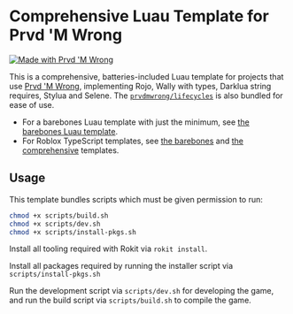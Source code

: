 # Comprehensive Luau Template for Prvd 'M Wrong

[![Made with Prvd 'M Wrong](https://img.shields.io/badge/Made_with-Prvd_'M_Wrong-D15500?logo=data%3Aimage%2Fpng%3Bbase64%2CiVBORw0KGgoAAAANSUhEUgAAAEAAAABACAYAAACqaXHeAAAACXBIWXMAAAsTAAALEwEAmpwYAAAAAXNSR0IArs4c6QAAAARnQU1BAACxjwv8YQUAAAMwSURBVHgB7ZqBddsgEIZ%2FdQJngpIJkmygTFBvUHeCZoPYEzSdIM0EbSeIMkHUCUQ2UCcgdwZsPVmRQEK2bPO9dw8%2FCQwcd3CAgEgkEolEIpHIeZIgIEqplJLvJJzOzOOcpCSRJG%2Fmd27eySRJZKX8zJRjuSa5Mqmw%2BU3Zn9VyB4caLkie1X75gSlADbkmKdRhKEgEBjDIBUzlz9ia6CGQJLd9XWKoAgoctvOWnBRwgx58Qk%2Bo8%2FeYRucZdsMletDLAozpF5geN2QJuU%2BBvhZwj2nivTJ4W8CER9%2FCE2LmmrmPBaSYNnOfzH0sYCoz%2F0dwpHlJVlC6ZPayAKVDXYFpw2H0wjWzrwt4mdcB%2BeKa0csFyAJeoTcnx8CFixs4W4DSO7Vj6TyzcMnk4wIpjovUJdOOC5iRTqEnuyuTsth9%2BrHA5p9Bt7k0wucRWTVOWCvAdHoBPXmkOH0kyS9SxCqhzrNf%2F8b0l7cxWCtg6oHNmJQ8CR6TX4dmrYAVzpcnOwkuoLe4AucDnyzfbZZBs81dknyFniUzkv%2Fmtz3Wtthlpb40zmryGdsl1CeIsvXltTbU5SNEpT0C2yU9NeVW1PkHzhD0XqCNSiQp0GxptlPZWGf%2BZpDLaoicdBSwIyng5h7SpOsRdN2SerShanEC7e3YWErbMVlTJCgoeYQerRArhMTWnF%2Bw605VrIVUb4RCrVIc%2BHyrP2xSwBw6MDpFLuvu1bQZGmy2E0U2zS07CjAbhVOLDSTJrU%2BBdWygxqMguVP6UpUvNR7UeBSq7%2F0hFVyqcUj3WFdr%2FNG1DHLhVwSG3Kxp8k2hL1pDwkvgRVuGrhMhifDkns%2FHqGtDqwJMICMRlrc91vWvK4PLmeALwpK1vAttBcMswPVPPGn7v9DKnpwCZMfFZds7X0qXq%2FJOBZgGh4oOM7TXxQ0OpXAna3K9F%2FiLMDw55AlV1x%2BEgtdoNZxHx7pmKsxXZwIhUcO%2BAyx8GqSGK3yJ0CgdtxfKn0L1GA0qM1f96vOKJn1vhwX0uRrfIAnsHlhIk%2FJExgEP%2B2He92SoUh%2BH5FfYnggJk8We%2Bmzq8%2Fk8JhKJRCKRSCRyzrwDOoDn2zSYOy8AAAAASUVORK5CYII%3D)
](https://github.com/prvdmwrong/prvdmwrong)

This is a comprehensive, batteries-included Luau template for projects that use
[Prvd 'M Wrong](https://github.com/prvdmwrong/prvdmwrong), implementing Rojo,
Wally with types, Darklua string requires, Stylua and Selene. The
[`prvdmwrong/lifecycles`](https://prvdmwrong.github.io/prvdmwrong/latest/reference/lifecycles)
is also bundled for ease of use.

- For a barebones Luau template with just the minimum, see [the barebones Luau
  template](../luau-barebones).
- For Roblox TypeScript templates, see [the barebones](../rbxts-barebones) and [the
  comprehensive](../rbxts-comprehensive) templates.

## Usage

This template bundles scripts which must be given permission to run:

```Bash
chmod +x scripts/build.sh
chmod +x scripts/dev.sh
chmod +x scripts/install-pkgs.sh
```

Install all tooling required with Rokit via `rokit install`.

Install all packages required by running the installer script via
`scripts/install-pkgs.sh`

Run the development script via `scripts/dev.sh` for developing the game, and run
the build script via `scripts/build.sh` to compile the game.
